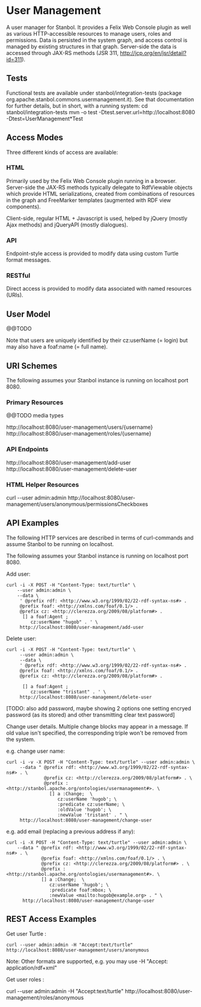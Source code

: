 User Management
===============

A user manager for Stanbol. It provides a Felix Web Console plugin as well as various HTTP-accessible resources to manage users, roles and permissions. 
Data is persisted in the system graph, and access control is managed by existing structures in that graph.
Server-side the data is accessed through JAX-RS methods (JSR 311, http://jcp.org/en/jsr/detail?id=311).

## Tests
Functional tests are available under stanbol/integration-tests (package org.apache.stanbol.commons.usermanagement.it). See that documentation for further details, but in short, with a running system:
   cd stanbol/integration-tests
   mvn -o test -Dtest.server.url=http://localhost:8080 -Dtest=UserManagement*Test

## Access Modes
Three different kinds of access are available:

### HTML 
Primarily used by the Felix Web Console plugin running in a browser. Server-side the JAX-RS methods typically delegate to RdfViewable objects which provide HTML serializations, created from combinations of resources in the graph and FreeMarker templates (augmented with RDF view components).

Client-side, regular HTML + Javascript is used, helped by jQuery (mostly Ajax methods) and jQueryAPI (mostly dialogues).

### API
Endpoint-style access is provided to modify data using custom Turtle format messages.

### RESTful 
Direct access is provided to modify data associated with named resources (URIs).

## User Model
@@TODO

Note that users are uniquely identified by their cz:userName (= login) but may also have a foaf:name (= full name).

## URI Schemes
The following assumes your Stanbol instance is running on localhost port 8080.

### Primary Resources
@@TODO media types

http://localhost:8080/user-management/users/{username}
http://localhost:8080/user-management/roles/{username}

### API Endpoints
http://localhost:8080/user-management/add-user
http://localhost:8080/user-management/delete-user

### HTML Helper Resources

curl --user admin:admin http://localhost:8080/user-management/users/anonymous/permissionsCheckboxes

## API Examples
The following HTTP services are 
described in terms of curl-commands and assume Stanbol to be running on localhost.

The following assumes your Stanbol instance is running on localhost port 8080.

Add user:

    curl -i -X POST -H "Content-Type: text/turtle" \
        --user admin:admin \
        --data \
         ' @prefix rdf: <http://www.w3.org/1999/02/22-rdf-syntax-ns#> . 
         @prefix foaf: <http://xmlns.com/foaf/0.1/> . 
         @prefix cz: <http://clerezza.org/2009/08/platform#> . 
          [] a foaf:Agent ; 
             cz:userName "hugob" . ' \
         http://localhost:8080/user-management/add-user

Delete user:

    curl -i -X POST -H "Content-Type: text/turtle" \
         --user admin:admin \
         --data \
         ' @prefix rdf: <http://www.w3.org/1999/02/22-rdf-syntax-ns#> . 
         @prefix foaf: <http://xmlns.com/foaf/0.1/> . 
         @prefix cz: <http://clerezza.org/2009/08/platform#> . 

          [] a foaf:Agent ; 
             cz:userName "tristant" . ' \
         http://localhost:8080/user-management/delete-user

[TODO: also add password, maybe showing 2 options one setting encryed password 
(as its stored) and other transmitting clear text password]

Change user details. Multiple change blocks may appear in a message. If old 
value isn't specified, the corresponding triple won't be removed from the system.

e.g. change user name:

    curl -i -v -X POST -H "Content-Type: text/turtle" --user admin:admin \
         --data " @prefix rdf: <http://www.w3.org/1999/02/22-rdf-syntax-ns#> . \
                  @prefix cz: <http://clerezza.org/2009/08/platform#> . \
                  @prefix : <http://stanbol.apache.org/ontologies/usermanagement#>. \
                    [] a :Change;  \
                       cz:userName 'hugob'; \
                       :predicate cz:userName; \
                       :oldValue 'hugob'; \
                       :newValue 'tristant' . " \
         http://localhost:8080/user-management/change-user

e.g. add email (replacing a previous address if any):

    curl -i -X POST -H "Content-Type: text/turtle" --user admin:admin \
        --data " @prefix rdf: <http://www.w3.org/1999/02/22-rdf-syntax-ns#> . \
                 @prefix foaf: <http://xmlns.com/foaf/0.1/> . \
                 @prefix cz: <http://clerezza.org/2009/08/platform#> . \
                 @prefix : <http://stanbol.apache.org/ontologies/usermanagement#>. \
                 [] a :Change;  \
                    cz:userName 'hugob'; \
                    :predicate foaf:mbox; \
                    :newValue <mailto:hugob@example.org> . " \
          http://localhost:8080/user-management/change-user

## REST Access Examples

Get user Turtle :

    curl --user admin:admin -H "Accept:text/turtle" http://localhost:8080/user-management/users/anonymous

Note: Other formats are supported, e.g. you may use -H "Accept: application/rdf+xml"

Get user roles :

   curl --user admin:admin -H "Accept:text/turtle" http://localhost:8080/user-management/roles/anonymous

